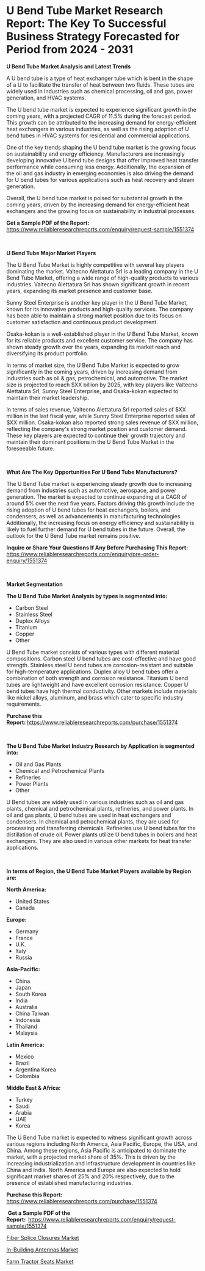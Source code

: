 <p><h1>U Bend Tube Market Research Report: The Key To Successful Business Strategy Forecasted for Period from 2024 - 2031</h1></p><p><strong>U Bend Tube Market Analysis and Latest Trends</strong></p>
<p><p>A U bend tube is a type of heat exchanger tube which is bent in the shape of a U to facilitate the transfer of heat between two fluids. These tubes are widely used in industries such as chemical processing, oil and gas, power generation, and HVAC systems.</p><p>The U bend tube market is expected to experience significant growth in the coming years, with a projected CAGR of 11.5% during the forecast period. This growth can be attributed to the increasing demand for energy-efficient heat exchangers in various industries, as well as the rising adoption of U bend tubes in HVAC systems for residential and commercial applications.</p><p>One of the key trends shaping the U bend tube market is the growing focus on sustainability and energy efficiency. Manufacturers are increasingly developing innovative U bend tube designs that offer improved heat transfer performance while consuming less energy. Additionally, the expansion of the oil and gas industry in emerging economies is also driving the demand for U bend tubes for various applications such as heat recovery and steam generation.</p><p>Overall, the U bend tube market is poised for substantial growth in the coming years, driven by the increasing demand for energy-efficient heat exchangers and the growing focus on sustainability in industrial processes.</p></p>
<p><strong>Get a Sample PDF of the Report:&nbsp;</strong> <a href="https://www.reliableresearchreports.com/enquiry/request-sample/1551374">https://www.reliableresearchreports.com/enquiry/request-sample/1551374</a></p>
<p>&nbsp;</p>
<p><strong>U Bend Tube Major Market Players</strong></p>
<p><p>The U Bend Tube Market is highly competitive with several key players dominating the market. Valtecno Alettatura Srl is a leading company in the U Bend Tube Market, offering a wide range of high-quality products to various industries. Valtecno Alettatura Srl has shown significant growth in recent years, expanding its market presence and customer base.</p><p>Sunny Steel Enterprise is another key player in the U Bend Tube Market, known for its innovative products and high-quality services. The company has been able to maintain a strong market position due to its focus on customer satisfaction and continuous product development.</p><p>Osaka-kokan is a well-established player in the U Bend Tube Market, known for its reliable products and excellent customer service. The company has shown steady growth over the years, expanding its market reach and diversifying its product portfolio.</p><p>In terms of market size, the U Bend Tube Market is expected to grow significantly in the coming years, driven by increasing demand from industries such as oil & gas, petrochemical, and automotive. The market size is projected to reach $XX billion by 2025, with key players like Valtecno Alettatura Srl, Sunny Steel Enterprise, and Osaka-kokan expected to maintain their market leadership.</p><p>In terms of sales revenue, Valtecno Alettatura Srl reported sales of $XX million in the last fiscal year, while Sunny Steel Enterprise reported sales of $XX million. Osaka-kokan also reported strong sales revenue of $XX million, reflecting the company's strong market position and customer demand. These key players are expected to continue their growth trajectory and maintain their dominant positions in the U Bend Tube Market in the foreseeable future.</p></p>
<p>&nbsp;</p>
<p><strong>What Are The Key Opportunities For U Bend Tube Manufacturers?</strong></p>
<p><p>The U Bend Tube market is experiencing steady growth due to increasing demand from industries such as automotive, aerospace, and power generation. The market is expected to continue expanding at a CAGR of around 5% over the next five years. Factors driving this growth include the rising adoption of U bend tubes for heat exchangers, boilers, and condensers, as well as advancements in manufacturing technologies. Additionally, the increasing focus on energy efficiency and sustainability is likely to fuel further demand for U bend tubes in the future. Overall, the outlook for the U Bend Tube market remains positive.</p></p>
<p><strong>Inquire or Share Your Questions If Any Before Purchasing This Report:</strong> <a href="https://www.reliableresearchreports.com/enquiry/pre-order-enquiry/1551374">https://www.reliableresearchreports.com/enquiry/pre-order-enquiry/1551374</a></p>
<p>&nbsp;</p>
<p><strong>Market Segmentation</strong></p>
<p><strong>The U Bend Tube Market Analysis by types is segmented into:</strong></p>
<p><ul><li>Carbon Steel</li><li>Stainless Steel</li><li>Duplex Alloys</li><li>Titanium</li><li>Copper</li><li>Other</li></ul></p>
<p><p>U Bend Tube market consists of various types with different material compositions. Carbon steel U bend tubes are cost-effective and have good strength. Stainless steel U bend tubes are corrosion-resistant and suitable for high-temperature applications. Duplex alloy U bend tubes offer a combination of both strength and corrosion resistance. Titanium U bend tubes are lightweight and have excellent corrosion resistance. Copper U bend tubes have high thermal conductivity. Other markets include materials like nickel alloys, aluminum, and brass which cater to specific industry requirements.</p></p>
<p><strong>Purchase this Report:&nbsp;</strong><a href="https://www.reliableresearchreports.com/purchase/1551374">https://www.reliableresearchreports.com/purchase/1551374</a></p>
<p>&nbsp;</p>
<p><strong>The U Bend Tube Market Industry Research by Application is segmented into:</strong></p>
<p><ul><li>Oil and Gas Plants</li><li>Chemical and Petrochemical Plants</li><li>Refineries</li><li>Power Plants</li><li>Other</li></ul></p>
<p><p>U Bend tubes are widely used in various industries such as oil and gas plants, chemical and petrochemical plants, refineries, and power plants. In oil and gas plants, U bend tubes are used in heat exchangers and condensers. In chemical and petrochemical plants, they are used for processing and transferring chemicals. Refineries use U bend tubes for the distillation of crude oil. Power plants utilize U bend tubes in boilers and heat exchangers. They are also used in various other markets for heat transfer applications.</p></p>
<p>&nbsp;</p>
<p><strong>In terms of Region, the U Bend Tube Market Players available by Region are:</strong></p>
<p>
    <p> <strong> North America: </strong>
        <ul>
            <li>United States</li>
            <li>Canada</li>
        </ul>
        </p> 
    <p> <strong> Europe: </strong>
        <ul>
            <li>Germany</li>
            <li>France</li>
            <li>U.K.</li>
            <li>Italy</li>
            <li>Russia</li>
        </ul>
        </p> 
    <p> <strong> Asia-Pacific: </strong>
        <ul>
            <li>China</li>
            <li>Japan</li>
            <li>South Korea</li>
            <li>India</li>
            <li>Australia</li>
            <li>China Taiwan</li>
            <li>Indonesia</li>
            <li>Thailand</li>
            <li>Malaysia</li>
        </ul>
        </p> 
    <p> <strong> Latin America: </strong>
        <ul>
            <li>Mexico</li>
            <li>Brazil</li>
            <li>Argentina Korea</li>
            <li>Colombia</li>
        </ul>
        </p> 
    <p> <strong> Middle East & Africa: </strong>
        <ul>
            <li>Turkey</li>
            <li>Saudi</li>
            <li>Arabia</li>
            <li>UAE</li>
            <li>Korea</li>
        </ul>
    </p>
    </p>
<p><p>The U Bend Tube market is expected to witness significant growth across various regions including North America, Asia Pacific, Europe, the USA, and China. Among these regions, Asia Pacific is anticipated to dominate the market, with a projected market share of 35%. This is driven by the increasing industrialization and infrastructure development in countries like China and India. North America and Europe are also expected to hold significant market shares of 25% and 20% respectively, due to the presence of established manufacturing industries.</p></p>
<p><strong>Purchase this Report: </strong><a href="https://www.reliableresearchreports.com/purchase/1551374">https://www.reliableresearchreports.com/purchase/1551374</a></p>
<p>&nbsp;<strong>Get a Sample PDF of the Report:&nbsp;&nbsp;</strong><a href="https://www.reliableresearchreports.com/enquiry/request-sample/1551374">https://www.reliableresearchreports.com/enquiry/request-sample/1551374</a></p>
<p><strong></strong></p>
<p><p><a href="https://view.publitas.com/reportprime-1/fiber-splice-closures-market-size-and-growth-market-segmentation-regional-and-country-breakdowns-and-market-trends-for-period-from-2023-2030/">Fiber Splice Closures Market</a></p><p><a href="https://view.publitas.com/reportprime-1/in-building-antennas-market-size-focuses-on-market-dynamics-in-depth-analysis-and-future-projections-of-its-market-forecasted-for-period-from-2023-to-2030/">In-Building Antennas Market</a></p><p><a href="https://view.publitas.com/reportprime-1/farm-tractor-seats-market-a-comprehensive-report-of-its-market-share-growth-trends-2023-2030/">Farm Tractor Seats Market</a></p></p>
